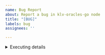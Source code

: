 ```yaml
---
name: Bug Report
about: Report a bug in klv-oracles-go node
title: "[BUG]"
labels: bug
assignees: ''

---
```


<!-- Please fill in this area relevant information about the disfunctionalities found. Please provide steps, where applicable, how to reproduce the problem.  
-->

<details>
<summary>Executing details</summary>
<pre>
Application version string: <!-- something like v1.0.114-0-ga6f2a0d93-dirty/go1.13.5/linux-amd64 -->
Hosting VPS: <!-- DO, AWS, Contabo, no VPS (if you run your validator on a physical machine --> 
</pre>
</details>
